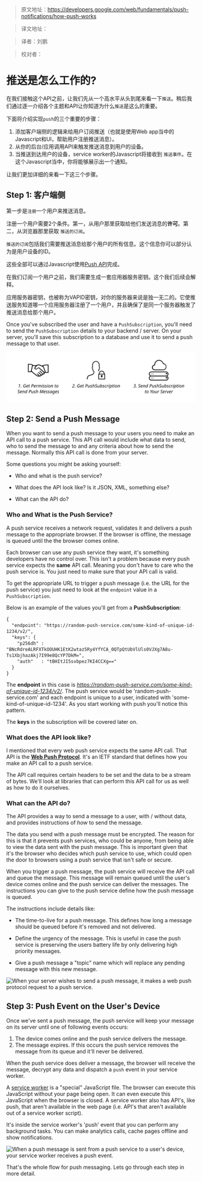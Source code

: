 >原文地址：https://developers.google.com/web/fundamentals/push-notifications/how-push-works

>译文地址：

>译者：刘鹏

>校对者：


# 推送是怎么工作的?

在我们接触这个API之前，让我们先从一个高水平从头到尾来看一下`推送`。稍后我们通过逐一介绍各个主题和API让你知道为什么`推送`是这么的重要。

下面将介绍实现`push`的三个重要的步骤：

1. 添加客户端侧的逻辑来给用户订阅推送（也就是使用Web app当中的Javascript和UI，帮助用户注册推送消息）。
2. 从你的后台/应用调用API来触发推送消息到用户的设备。
3. 当推送到达用户的设备，service worker的Javascript将接收到 `推送事件`。在这个Javascript当中，你将能够展示出一个通知。

让我们更加详细的来看一下这三个步骤。

## Step 1: 客户端侧

第一步是`注册`一个用户来推送消息。

注册一个用户需要2个条件。第一，从用户那里获取给他们发送消息的**许可**。第二，从浏览器那里获取 `推送的订阅`。

`推送的订阅`包括我们需要推送消息给那个用户的所有信息。这个信息你可以部分认为是用户设备的ID。

这些全部可以通过Javascript使用[Push API](https://developer.mozilla.org/en-US/docs/Web/API/Push_API)完成。

在我们订阅一个用户之前，我们需要生成一套应用器服务密钥。这个我们后续会解释。

应用服务器密钥，也被称为VAPID密钥，对你的服务器来说是独一无二的。它使推送服务知道哪一个应用服务器注册了一个用户，并且确保了是同一个服务器触发了推送消息给那个用户。

Once you've subscribed the user and have a `PushSubscription`, you'll need to send the
`PushSubscription` details to your backend / server.  On your server, you'll save this
subscription to a database and use it to send a push message to that user.

![Make sure you send the PushSubscription to your backend.](./images/svgs/browser-to-server.svg)

## Step 2: Send a Push Message

When you want to send a push message to your users you need to make an API call to a push
service. This API call would include what data to send, who to send the message to and any
criteria about how to send the message.  Normally this API call is done from your server.

Some questions you might be asking yourself:

- Who and what is the push service?

- What does the API look like? Is it JSON, XML, something else?

- What can the API do?

### Who and What is the Push Service?

A push service receives a network request, validates it and delivers a push message to the appropriate browser. If the browser is offline, the message is queued until the the browser comes online.

Each browser can use any push service they want, it's something developers have no control
over. This isn't a problem because every push service expects the **same** API call. Meaning
you don't have to care who the push service is. You just need to make sure that your API call
is valid.

To get the appropriate URL to trigger a push message (i.e. the URL for the push service) you
just need to look at the `endpoint` value in a `PushSubscription`.

Below is an example of the values you'll get from a **PushSubscription**:

	{
	  "endpoint": "https://random-push-service.com/some-kind-of-unique-id-1234/v2/",
	  "keys": {
	    "p256dh" :
	"BNcRdreALRFXTkOOUHK1EtK2wtaz5Ry4YfYCA_0QTpQtUbVlUls0VJXg7A8u-Ts1XbjhazAkj7I99e8QcYP7DkM=",
	    "auth"   : "tBHItJI5svbpez7KI4CCXg=="
	  }
	}

The **endpoint** in this case is
*https://random-push-service.com/some-kind-of-unique-id-1234/v2/*. The push service would be
'random-push-service.com' and each endpoint is unique to a user, indicated with
'some-kind-of-unique-id-1234'. As you start working with push you'll notice this pattern.

The **keys** in the subscription will be covered later on.

### What does the API look like?

I mentioned that every web push service expects the same API call. That API is the
[**Web Push Protocol**](https://tools.ietf.org/html/draft-ietf-webpush-protocol).
It's an IETF standard that defines how you make an API call to a push service.

The API call requires certain headers to be set and the data to be a stream of bytes. We'll
look at libraries that can perform this API call for us as well as how to do it ourselves.

### What can the API do?

The API provides a way to send a message to a user, with / without data, and provides
instructions of *how* to send the message.

The data you send with a push message must be encrypted. The reason for this is that it
prevents push services, who could be anyone, from being able to view the data sent with the
push message. This is important given that it's the browser who decides which push service to
use, which could open the door to browsers using a push service that isn't safe or secure.

When you trigger a push message, the push service will receive the API call and queue the
message. This message will remain queued until the user's device comes online and the push
service can deliver the messages. The instructions you can give to the push service define how
the push message is queued.

The instructions include details like:

- The time-to-live for a push message. This defines how long a message should be queued before
it's removed and not delivered.

- Define the urgency of the message. This is useful in case the push service is preserving the
users battery life by only delivering high priority messages.

- Give a push message a "topic" name which will replace any pending message with this new message.

![When your server wishes to send a push message, it makes a web push protocol request to a
push service.](./images/svgs/server-to-push-service.svg)

## Step 3: Push Event on the User's Device

Once we've sent a push message, the push service will keep your message on its server until
one of following events occurs:

1. The device comes online and the push service delivers the message.
1. The message expires. If this occurs the push service removes the message from its queue and
it'll never be delivered.

When the push service does deliver a message, the browser will receive the message, decrypt any
data and dispatch a `push` event in your service worker.

A [service worker](https://developer.mozilla.org/en-US/docs/Web/API/Service_Worker_API) is a
"special" JavaScript file. The browser can execute this JavaScript without your page being
open. It can even execute this JavaScript when the browser is closed. A service worker also has
API's, like push, that aren't available in the web page (i.e. API's that aren't available out
of a service worker script).

It's inside the service worker's 'push' event that you can perform any background tasks. You
can make analytics calls, cache pages offline and show notifications.

![When a push message is sent from a push service to a user's device, your service worker
receives a push event.](./images/svgs/push-service-to-sw-event.svg)

That's the whole flow for push messaging. Lets go through each step in more detail.
